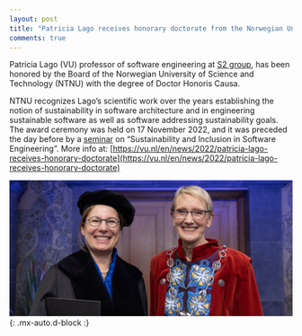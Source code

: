 ```yaml
---
layout: post
title: "Patricia Lago receives honorary doctorate from the Norwegian University of Science and Technology"
comments: true
---
```


Patricia Lago (VU) professor of software engineering at [S2 group](https://s2group.cs.vu.nl), has been honored by the Board of the Norwegian University of Science and Technology (NTNU) with the degree of Doctor Honoris Causa. 

NTNU recognizes Lago’s scientific work over the years establishing the notion of sustainability in software architecture and in engineering sustainable software as well as software addressing sustainability goals. The award ceremony was held on 17 November 2022, and it was preceded the day before by a [seminar](https://www.youtube.com/watch?v=eUD__AiWr-Y) on “Sustainability and Inclusion in Software Engineering”. More info at: [https://vu.nl/en/news/2022/patricia-lago-receives-honorary-doctorate](https://vu.nl/en/news/2022/patricia-lago-receives-honorary-doctorate)

![LAGODOCTORATE](/files/posts/lago_doctorate.jpg){: .mx-auto.d-block :}